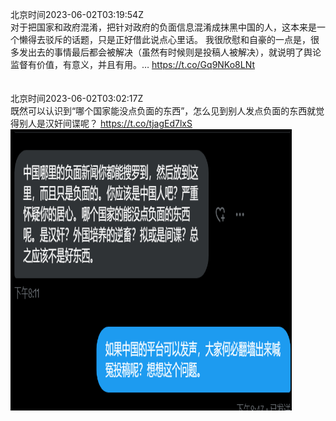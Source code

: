 北京时间2023-06-02T03:19:54Z<br>对于把国家和政府混淆，把针对政府的负面信息混淆成抹黑中国的人，这本来是一个懒得去驳斥的话题，只是正好借此说点心里话。
我很欣慰和自豪的一点是，很多发出去的事情最后都会被解决（虽然有时候则是投稿人被解决），就说明了舆论监督有价值，有意义，并且有用。… https://t.co/Gq9NKo8LNt<br><br><br>北京时间2023-06-02T03:02:17Z<br>既然可以认识到“哪个国家能没点负面的东西”，怎么见到别人发点负面的东西就觉得别人是汉奸间谍呢？ https://t.co/tjagEd7lxS<br><img src='/temp/image/2023/t-Month-6/1664346647952760857_0.jpg' width='450' height='450'><br><br>
